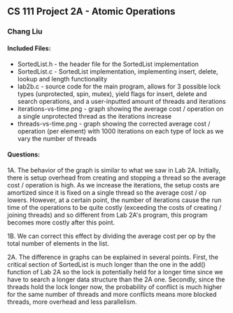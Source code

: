 ## CS 111 Project 2A - Atomic Operations 
### Chang Liu

#### Included Files:
* SortedList.h - the header file for the SortedList implementation
* SortedList.c - SortedList implementation, implementing insert, delete, lookup and length functionality
* lab2b.c - source code for the main program, allows for 3 possible lock types (unprotected, spin, mutex), yield flags for insert, delete and search operations, and a user-inputted amount of threads and iterations
* iterations-vs-time.png - graph showing the average cost / operation on a single unprotected thread as the iterations increase
* threads-vs-time.png - graph showing the corrected average cost / operation (per element) with 1000 iterations on each type of lock as we vary the number of threads

#### Questions:
1A. The behavior of the graph is similar to what we saw in Lab 2A. Initially, there is setup overhead from creating and stopping a thread so the average cost / operation is high. As we increase the iterations, the setup costs are amortized since it is fixed on a single thread so the average cost / op lowers. However, at a certain point, the number of iterations cause the run time of the operations to be quite costly (exceeding the costs of creating / joining threads) and so different from Lab 2A's program, this program becomes more costly after this point. 

1B. We can correct this effect by dividing the average cost per op by the total number of elements in the list. 

2A. The difference in graphs can be explained in several points. First, the critical section of SortedList is much longer than the one in the add() function of Lab 2A so the lock is potentially held for a longer time since we have to search a longer data structure than the 2A one. Secondly, since the threads hold the lock longer now, the probability of conflict is much higher for the same number of threads and more conflicts means more blocked threads, more overhead and less parallelism. 